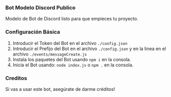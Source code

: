 ### Bot Modelo Discord Publico

Modelo de Bot de Discord listo para que empieces tu proyecto.

### Configuración Básica

   1. Introducir el Token del Bot en el archivo `./config.json` 
   2. Introducir el Prefijo del Bot en el archivo `./config.json` y en la linea en el archivo `./events/messageCreate.js`
   4. Instala los paquetes del Bot usando `npm i` en la consola.
   5. Inicia el Bot usando: `node index.js` o `npm .` en la consola.

### Creditos

Si vas a usar este bot, asegúrate de darme créditos!
